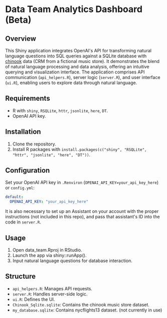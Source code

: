 # Data Team Analytics Dashboard (Beta)

## Overview

This Shiny application integrates OpenAI's API for transforming natural language questions into SQL queries against a SQLite database with [chinook](https://github.com/lerocha/chinook-database/tree/master) data (CRM from a fictional music store). It demonstrates the blend of natural language processing and data analysis, offering an intuitive querying and visualization interface. The application comprises API communication (`api_helpers.R`), server logic (`server.R`), and user interface (`ui.R`), enabling users to explore data through natural language.

## Requirements

- R with `shiny`, `RSQLite`, `httr`, `jsonlite`, `here`, `DT`.
- OpenAI API key.

## Installation

1. Clone the repository.
2. Install R packages with `install.packages(c("shiny", "RSQLite", "httr", "jsonlite", "here", "DT"))`.

## Configuration

Set your OpenAI API key in `.Renviron` (`OPENAI_API_KEY=your_api_key_here`) or `config.yml`:

```yaml
default:
  OPENAI_API_KEY: "your_api_key_here"
```

It is also necessary to set up an Assistant on your account with the proper instructions (not included in this repo), and pass that assistant's ID into the code in `server.R`.

## Usage

1. Open data_team.Rproj in RStudio.
2. Launch the app via shiny::runApp().
3. Input natural language questions for database interaction.

## Structure
- `api_helpers.R`: Manages API requests.
- `server.R`: Handles server-side logic.
- `ui.R`: Defines the UI.
- `Chinook_Sqlite.sqlite`: Contains the chinook music store dataset.
- `my_database.sqlite`: Contains nycflights13 dataset. (not currently in use)
